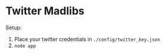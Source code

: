 # Twitter Madlibs

Setup:

1) Place your twitter credentials in `./config/twitter_key.json`
2) `node app`